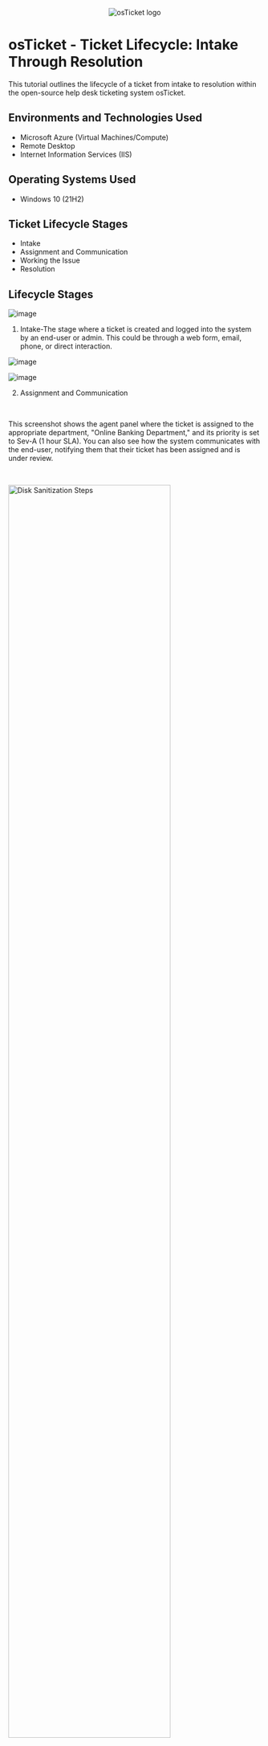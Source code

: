 <p align="center">
<img src="https://i.imgur.com/Clzj7Xs.png" alt="osTicket logo"/>
</p>

<h1>osTicket - Ticket Lifecycle: Intake Through Resolution</h1>
This tutorial outlines the lifecycle of a ticket from intake to resolution within the open-source help desk ticketing system osTicket.<br />





<h2>Environments and Technologies Used</h2>

- Microsoft Azure (Virtual Machines/Compute)
- Remote Desktop
- Internet Information Services (IIS)

<h2>Operating Systems Used </h2>

- Windows 10</b> (21H2)

<h2>Ticket Lifecycle Stages</h2>

- Intake
- Assignment and Communication
- Working the Issue
- Resolution





<h2>Lifecycle Stages</h2>


![image](https://github.com/user-attachments/assets/7811357f-f0c2-405b-9d84-3a3cd58c759c)
1. Intake-The stage where a ticket is created and logged into the system by an end-user or admin. This could be through a web form, email, phone, or direct interaction.








![image](https://github.com/user-attachments/assets/b8bffe6f-73c1-4352-a957-930ddcba7239)


![image](https://github.com/user-attachments/assets/fb95f388-75be-42d7-9226-96a90175ede3)


2. Assignment and Communication

<p>

</p>
<p>

</p>
<br />


<p>

</p>
<p>
This screenshot shows the agent panel where the ticket is assigned to the appropriate department, "Online Banking Department," and its priority is set to Sev-A (1 hour SLA). You can also see how the system communicates with the end-user, notifying them that their ticket has been assigned and is under review.
</p>
<br />

<p>
<img src="https://i.imgur.com/DJmEXEB.png" height="80%" width="80%" alt="Disk Sanitization Steps"/>
</p>
<p>
Lorem ipsum dolor sit amet, consectetur adipiscing elit, sed do eiusmod tempor incididunt ut labore et dolore magna aliqua. Ut enim ad minim veniam, quis nostrud exercitation ullamco laboris nisi ut aliquip ex ea commodo consequat. Duis aute irure dolor in reprehenderit in voluptate velit esse cillum dolore eu fugiat nulla pariatur.
</p>
<br />
